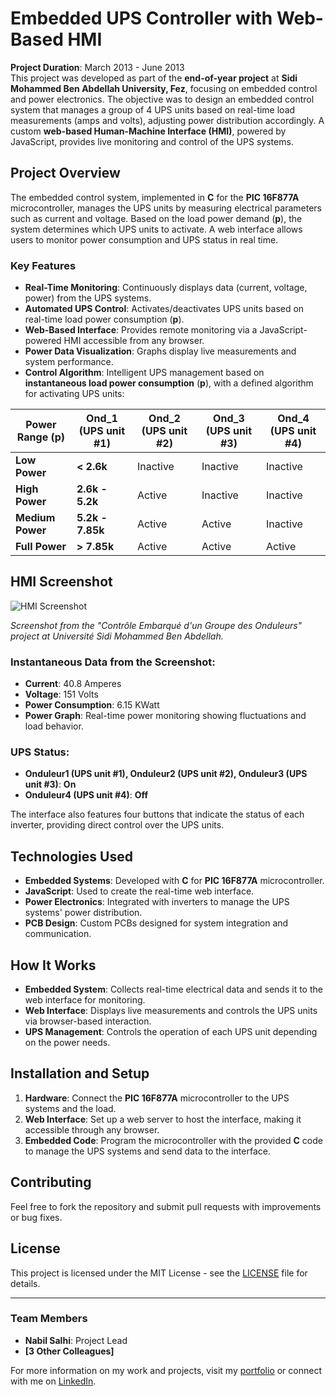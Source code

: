 # Embedded UPS Controller with Web-Based HMI

**Project Duration**: March 2013 - June 2013  
This project was developed as part of the **end-of-year project** at **Sidi Mohammed Ben Abdellah University, Fez**, focusing on embedded control and power electronics. The objective was to design an embedded control system that manages a group of 4 UPS units based on real-time load measurements (amps and volts), adjusting power distribution accordingly. A custom **web-based Human-Machine Interface (HMI)**, powered by JavaScript, provides live monitoring and control of the UPS systems.

## Project Overview

The embedded control system, implemented in **C** for the **PIC 16F877A** microcontroller, manages the UPS units by measuring electrical parameters such as current and voltage. Based on the load power demand (**p**), the system determines which UPS units to activate. A web interface allows users to monitor power consumption and UPS status in real time.

### Key Features
- **Real-Time Monitoring**: Continuously displays data (current, voltage, power) from the UPS systems.
- **Automated UPS Control**: Activates/deactivates UPS units based on real-time load power consumption (**p**).
- **Web-Based Interface**: Provides remote monitoring via a JavaScript-powered HMI accessible from any browser.
- **Power Data Visualization**: Graphs display live measurements and system performance.
- **Control Algorithm**: Intelligent UPS management based on **instantaneous load power consumption** (**p**), with a defined algorithm for activating UPS units:

| Power Range (p) | Ond_1 (UPS unit #1) | Ond_2 (UPS unit #2) | Ond_3 (UPS unit #3) | Ond_4 (UPS unit #4) |
|-----------------|---------------------|---------------------|---------------------|---------------------|
| **Low Power**   | **< 2.6k**          | Inactive            | Inactive            | Inactive            |
| **High Power**  | **2.6k - 5.2k**     | Active              | Inactive            | Inactive            |
| **Medium Power**| **5.2k - 7.85k**    | Active              | Active              | Inactive            |
| **Full Power**  | **> 7.85k**         | Active              | Active              | Active              |

## HMI Screenshot

![HMI Screenshot](https://github.com/user-attachments/assets/3588260b-6f96-4e27-ad4a-6b4b007b1821)

*Screenshot from the "Contrôle Embarqué d'un Groupe des Onduleurs" project at Université Sidi Mohammed Ben Abdellah.*

### Instantaneous Data from the Screenshot:
- **Current**: 40.8 Amperes
- **Voltage**: 151 Volts
- **Power Consumption**: 6.15 KWatt
- **Power Graph**: Real-time power monitoring showing fluctuations and load behavior.

### UPS Status:
- **Onduleur1 (UPS unit #1), Onduleur2 (UPS unit #2), Onduleur3 (UPS unit #3)**: **On**
- **Onduleur4 (UPS unit #4)**: **Off**

The interface also features four buttons that indicate the status of each inverter, providing direct control over the UPS units.

## Technologies Used
- **Embedded Systems**: Developed with **C** for **PIC 16F877A** microcontroller.
- **JavaScript**: Used to create the real-time web interface.
- **Power Electronics**: Integrated with inverters to manage the UPS systems' power distribution.
- **PCB Design**: Custom PCBs designed for system integration and communication.

## How It Works
- **Embedded System**: Collects real-time electrical data and sends it to the web interface for monitoring.
- **Web Interface**: Displays live measurements and controls the UPS units via browser-based interaction.
- **UPS Management**: Controls the operation of each UPS unit depending on the power needs.

## Installation and Setup

1. **Hardware**: Connect the **PIC 16F877A** microcontroller to the UPS systems and the load.
2. **Web Interface**: Set up a web server to host the interface, making it accessible through any browser.
3. **Embedded Code**: Program the microcontroller with the provided **C** code to manage the UPS systems and send data to the interface.

## Contributing
Feel free to fork the repository and submit pull requests with improvements or bug fixes.

## License
This project is licensed under the MIT License - see the [LICENSE](LICENSE) file for details.

---

### Team Members
- **Nabil Salhi**: Project Lead
- **[3 Other Colleagues]**

For more information on my work and projects, visit my [portfolio](https://salhina.github.io/) or connect with me on [LinkedIn](https://www.linkedin.com/in/nabil-salhi).
